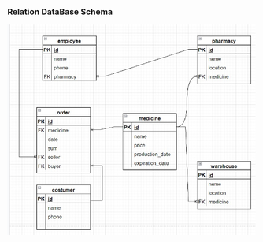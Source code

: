 ### Relation DataBase Schema

![rel_DB_model](https://github.com/OP-NC-EduCentre/maltsev/blob/tasks-of-laboratory-work-1/1.2-RelationDBSchema/Maltsev_rel.jpg)
